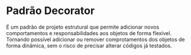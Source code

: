 # Padrão Decorator

É um padrão de projeto estrutural que permite adicionar novos comportamentos e responsabilidades aos objetos de forma flexível.
Tornando possível adicionar ou remover comprotamentos dos objetos de forma dinâmica, sem o risco de precisar alterar códigos já testados.

